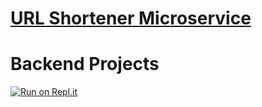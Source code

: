 # [URL Shortener Microservice](https://www.freecodecamp.org/learn/back-end-development-and-apis/back-end-development-and-apis-projects/url-shortener-microservice)

# Backend Projects
[![Run on Repl.it](https://repl.it/badge/github/nguyennguyen0110/project-urlshortener)](https://repl.it/github/nguyennguyen0110/project-urlshortener)

